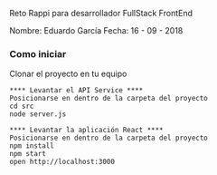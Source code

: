 Reto Rappi para desarrollador FullStack FrontEnd

Nombre: Eduardo García
Fecha: 16 - 09 - 2018

### Como iniciar

Clonar el proyecto en tu equipo
```
**** Levantar el API Service ****
Posicionarse en dentro de la carpeta del proyecto
cd src
node server.js

**** Levantar la aplicación React ****
Posicionarse en dentro de la carpeta del proyecto
npm install
npm start
open http://localhost:3000
```
